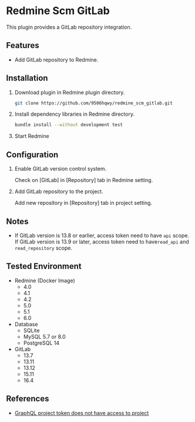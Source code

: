 # Redmine Scm GitLab

This plugin provides a GitLab repository integration.

## Features

- Add GitLab repository to Redmine.

## Installation

1. Download plugin in Redmine plugin directory.

   ```sh
   git clone https://github.com/9506hqwy/redmine_scm_gitlab.git
   ```

2. Install dependency libraries in Redmine directory.

   ```sh
   bundle install --without development test
   ```

3. Start Redmine

## Configuration

1. Enable GitLab version control system.

   Check on [GitLab] in [Repository] tab in Redmine setting.

2. Add GitLab repository to the project.

   Add new repository in [Repository] tab in project setting.

## Notes

- If GitLab version is  13.8 or earlier, access token need to have `api` scope.
  If GitLab version is  13.9 or later, access token need to have`read_api` and `read_repository` scope.

## Tested Environment

- Redmine (Docker Image)
  - 4.0
  - 4.1
  - 4.2
  - 5.0
  - 5.1
  - 6.0
- Database
  - SQLite
  - MySQL 5.7 or 8.0
  - PostgreSQL 14
- GitLab
  - 13.7
  - 13.11
  - 13.12
  - 15.11
  - 16.4

## References

- [GraphQL project token does not have access to project](https://gitlab.com/gitlab-org/gitlab/-/issues/255354)

